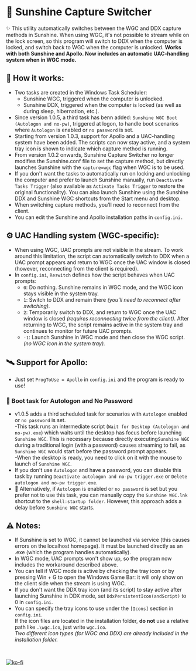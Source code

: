 # 🔄 Sunshine Capture Switcher 
✨ This utility automatically switches between the WGC and DDX capture methods in Sunshine.
When using WGC, it's not possible to stream while on the lock screen, so this program will switch to DDX when the computer is locked, and switch back to WGC when the computer is unlocked.
**Works with both Sunshine and Apollo. Now includes an automatic UAC-handling system when in WGC mode.**

## 🚀 How it works:
- Two tasks are created in the Windows Task Scheduler:
  - Sunshine WGC, triggered when the computer is unlocked.
  - Sunshine DDX, triggered when the computer is locked (as well as during sleep, hibernation, etc.).
- Since version 1.0.5, a third task has benn added: `Sunshine WGC Boot (Autologon and no-pw)`, triggered at logon, to handle boot scenarios where `Autologon` is enabled or `no password` is set.
- Starting from version 1.0.3, support for Apollo and a UAC-handling system have been added. The scripts can now stay active, and a system tray icon is shown to indicate which capture method is running. 
- From version 1.0.2 onwards, Sunshine Capture Switcher no longer modifies the Sunshine.conf file to set the capture method, but directly launches Sunshine with the `capture=wgc` flag when WGC is to be used.
- If you don't want the tasks to automatically run on locking and unlocking the computer and prefer to launch Sunshine manually, run `Deactivate Tasks Trigger` (also available as `Activate Tasks Trigger` to restore the original functionality). You can also launch Sunshine using the Sunshine DDX and Sunshine WGC shortcuts from the Start menu and desktop.
- When switching capture methods, you’ll need to reconnect from the client.
- You can edit the Sunshine and Apollo installation paths in `config.ini.`  

## ⚙️ UAC Handling system (WGC-specific):
- When using WGC, UAC prompts are not visible in the stream. To work around this limitation, the script can automatically switch to DDX when a UAC prompt appears and return to WGC once the UAC window is closed (however, reconnecting from the client is required).
- In `config.ini`, `Reswitch` defines how the script behaves when UAC prompts:
   - `0`: Do nothing. Sunshine remains in WGC mode, and the WGC icon stays visible in the system tray.
   - `1`: Switch to DDX and remain there *(you’ll need to reconnect after switching).*
   - `2`: Temporarily switch to DDX, and return to WGC once the UAC window is closed *(requires reconnecting twice from the client).* ‎‎‎‎After returning to WGC, the script remains active in the system tray and continues to monitor for future UAC prompts. 
   - `-1`: Launch Sunshine in WGC mode and then close the WGC script. *(no WGC icon in the system tray).*

## 🛰️ Support for Apollo:
- Just set `ProgToUse = Apollo` in `config.ini` and the program is ready to use!


### 🔧 Boot task for Autologon and No Password
- v1.0.5 adds a third scheduled task for scenarios with `Autologon` enabled or `no password` is set.   
-This task runs an intermediate script (`Wait for Desktop (Autologon and no-pw).exe`) which waits until the desktop has focus before launching `Sunshine WGC`. This is necessary because directly executing`Sunshine WGC` during a traditional login (with a password) causes streaming to fail, as `Sunshine WGC` would start before the password prompt appears.  
-When the desktop is ready, you need to click on it with the mouse to launch of `Sunshine WGC`.  
- If you don't use `Autologon` and have a password, you can disable this task by running `Deactivate autologon and no-pw trigger.exe` or `Delete autologon and no-pw trigger.exe`.  
- 🔁 Alternatively, if `Autologon` is enabled or `no password` is set but you prefer not to use this task, you can manually copy the `Sunshine WGC.lnk` shortcut to the `shell:startup folder`. However, this approach adds a delay before `Sunshine WGC` starts.

  
## ⚠️ Notes:
- If Sunshine is set to WGC, it cannot be launched via service (this causes errors on the localhost homepage). It must be launched directly as an .exe (which the program handles automatically).
- In WGC mode, UAC prompts won't show up, so the program now includes the workaround described above.
- You can tell if WGC mode is active by checking the tray icon or by pressing Win + G to open the Windows Game Bar: it will only show on the client side when the stream is using WGC.
- If you don't want the DDX tray icon (and its script) to stay active after launching Sunshine in DDX mode, set `DdxPersistentIcon(andScript)` to 0 in `config.ini`.
- You can specify the tray icons to use under the `[Icons]` section in `config.ini`.  
  If the icon files are located in the installation folder, **do not** use a relative path like `.\wgc.ico`, just write `wgc.ico`.  
  *Two different icon types (for WGC and DDX) are already included in the installation folder.*
<br>

[![ko-fi](https://ko-fi.com/img/githubbutton_sm.svg)](https://ko-fi.com/E1E214R1KB)
